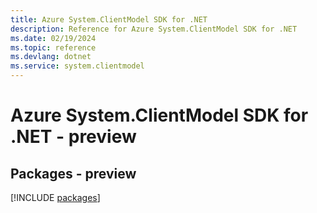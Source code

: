 ```yaml
---
title: Azure System.ClientModel SDK for .NET
description: Reference for Azure System.ClientModel SDK for .NET
ms.date: 02/19/2024
ms.topic: reference
ms.devlang: dotnet
ms.service: system.clientmodel
---
```

# Azure System.ClientModel SDK for .NET - preview
## Packages - preview
[!INCLUDE [packages](system.clientmodel-index.md)]